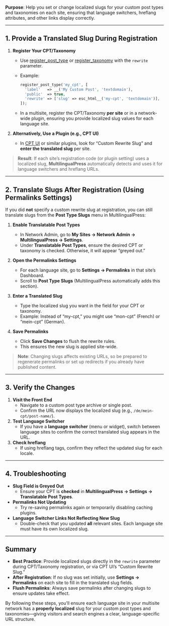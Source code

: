 **Purpose**: Help you set or change localized slugs for your custom post types and taxonomies on each site, ensuring that language switchers, hreflang attributes, and other links display correctly.

---

## 1. Provide a Translated Slug During Registration

1. **Register Your CPT/Taxonomy**
    
    - Use [register_post_type](https://developer.wordpress.org/reference/functions/register_post_type/) or [register_taxonomy](https://developer.wordpress.org/reference/functions/register_taxonomy/) with the `rewrite` parameter.
    - Example:
        
        ```php
        register_post_type('my_cpt', [
          'label'   => __('My Custom Post', 'textdomain'),
          'public'  => true,
          'rewrite' => ['slug' => esc_html__('my-cpt', 'textdomain')],
        ]);
        ```
        
    - In a multisite, register the CPT/Taxonomy **per site** or in a network-wide plugin, ensuring you provide localized slug values for each language site.
2. **Alternatively, Use a Plugin (e.g., CPT UI)**
    
    - In [CPT UI](https://wordpress.org/plugins/custom-post-type-ui/) or similar plugins, look for “Custom Rewrite Slug” and **enter the translated slug** per site.

> **Result**: If each site’s registration code (or plugin setting) uses a localized slug, **MultilingualPress** automatically detects and uses it for language switchers and hreflang URLs.

---

## 2. Translate Slugs After Registration (Using Permalinks Settings)

If you did **not** specify a custom rewrite slug at registration, you can still translate slugs from the **Post Type Slugs** menu in MultilingualPress:

1. **Enable Translatable Post Types**
    
    - In Network Admin, go to **My Sites → Network Admin → MultilingualPress → Settings**.
    - Under **Translatable Post Types**, ensure the desired CPT or taxonomy is checked. Otherwise, it will appear “greyed out.”
2. **Open the Permalinks Settings**
    
    - For each language site, go to **Settings → Permalinks** in that site’s Dashboard.
    - Scroll to **Post Type Slugs** (MultilingualPress automatically adds this section).
3. **Enter a Translated Slug**
    
    - Type the localized slug you want in the field for your CPT or taxonomy.
    - Example: Instead of “my-cpt,” you might use “mon-cpt” (French) or “mein-cpt” (German).
4. **Save Permalinks**
    
    - Click **Save Changes** to flush the rewrite rules.
    - This ensures the new slug is applied site-wide.

> **Note**: Changing slugs affects existing URLs, so be prepared to regenerate permalinks or set up redirects if you already have published content.

---

## 3. Verify the Changes

1. **Visit the Front End**
    - Navigate to a custom post type archive or single post.
    - Confirm the URL now displays the localized slug (e.g., `/de/mein-cpt/post-name/`).
2. **Test Language Switcher**
    - If you have a **language switcher** (menu or widget), switch between language sites to confirm the correct translated slug appears in the URL.
3. **Check hreflang**
    - If using hreflang tags, confirm they reflect the updated slug for each locale.

---

## 4. Troubleshooting

- **Slug Field is Greyed Out**
    - Ensure your CPT is **checked** in **MultilingualPress → Settings → Translatable Post Types**.
- **Permalinks Not Updating**
    - Try re-saving permalinks again or temporarily disabling caching plugins.
- **Language Switcher Links Not Reflecting New Slug**
    - Double-check that you updated **all** relevant sites. Each language site must have its own localized slug.

---

## Summary

- **Best Practice**: Provide localized slugs directly in the `rewrite` parameter during CPT/Taxonomy registration, or via CPT UI’s “Custom Rewrite Slug.”
- **After Registration**: If no slug was set initially, use **Settings → Permalinks** on each site to fill in the translated slug fields.
- **Flush Permalinks**: Always save permalinks after changing slugs to ensure updates take effect.

By following these steps, you’ll ensure each language site in your multisite network has a **properly localized** slug for your custom post types and taxonomies—giving visitors and search engines a clear, language-specific URL structure.
